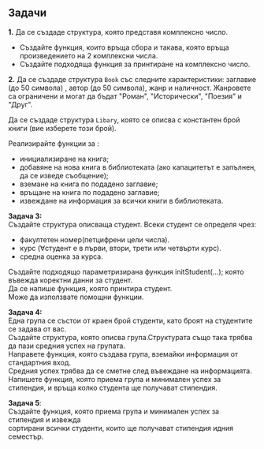 ## Задачи
**1.** Да се създаде структура, която представя комплексно число. 

- Създайте функция, които връща сбора и такава, която връща произведението на 2 комплексни числа.
- Създайте подходяща функция за принтиране на комплексно число.


**2.** Да се създаде структура `Book` със следните характеристики: заглавие (до 50 символа)
, автор (до 50 символа), жанр и наличност. 
Жанровете са ограничени и могат да бъдат "Роман", "Исторически", "Поезия" и "Друг". 

Да се създаде структура `Libary`, която се описва с константен брой книги (вие изберете този брой).

Реализирайте функции за :
- инициализиране на книга;
- добавяне на нова книга в библиотеката (ако капацитетът е запълнен, да се изведе съобщение);
- вземане на книга по подадено заглавие;
- връщане на книга по подадено заглавие;
- извеждане на информация за всички книги в библиотеката.

**Задача 3:**                     
Създайте структура описваща студент.
Всеки студент се определя чрез:
- факултетен номер(петцифрени цели числа).           
- курс (∀студент е в първи, втори, трети или четвърти курс).        
- средна оценка за курса.            
                                  
Създайте подходящо параметризирана функция initStudent(...); която въвежда коректни данни за студент.                            
Да се напише функция, която принтира студент.                           
Може да използвате помощни функции.                                      

**Задача 4:**                      
Една група се състои от краен брой студенти, като броят на студентите се задава от вас.                       
Създайте структура, която описва група.Структурата също така трябва да пази средния успех на групата.                     
Направете функция, която създава група, вземайки информация от стандартния вход.                  
Средния успех трябва да се сметне след въвеждане на информацията.                               
Напишете функция, която приема група и минимален успех за стипендия, и връща колко студента ще получават стипендия.                            

**Задача 5**:                   
Създайте функция, която приема група и минимален успех за стипендия и извежда                    
сортирани всички студенти, които ще получават стипендия идния семестър.    
